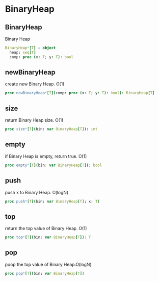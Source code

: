 # BinaryHeap

## BinaryHeap

Binary Heap
```nim
BinaryHeap*[T] = object
  heap: seq[T]
  comp: proc (x: T; y: T): bool

```
## newBinaryHeap

create new Binary Heap. O(1)
```nim
proc newBinaryHeap*[T](comp: proc (x: T; y: T): bool): BinaryHeap[T]
```
## size

return Binary Heap size. O(1)
```nim
proc size*[T](bin: var BinaryHeap[T]): int
```
## empty

if Binary Heap is empty, return true. O(1)
```nim
proc empty*[T](bin: var BinaryHeap[T]): bool
```
## push

push x to Binary Heap. O(logN)
```nim
proc push*[T](bin: var BinaryHeap[T]; x: T)
```
## top

return the top value of Binary Heap. O(1)
```nim
proc top*[T](bin: var BinaryHeap[T]): T
```
## pop

poop the top value of Binary Heap.O(logN)
```nim
proc pop*[T](bin: var BinaryHeap[T])
```
